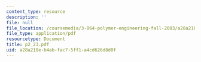 ```yaml
---
content_type: resource
description: ''
file: null
file_location: /coursemedia/3-064-polymer-engineering-fall-2003/a28a218eb4abfac75ff1a4cd626d8d0f_p2_23.pdf
file_type: application/pdf
resourcetype: Document
title: p2_23.pdf
uid: a28a218e-b4ab-fac7-5ff1-a4cd626d8d0f
---
```

